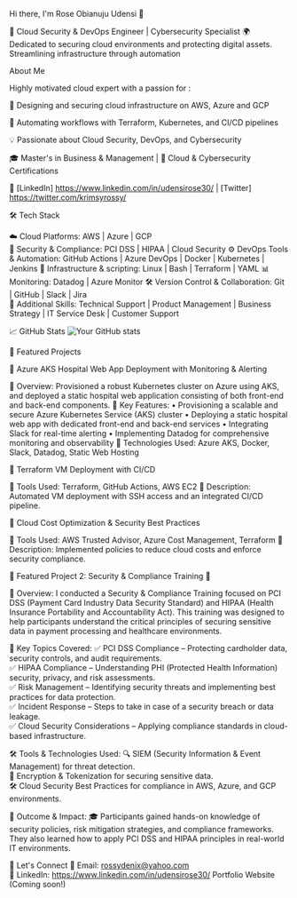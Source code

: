  Hi there, I'm Rose Obianuju Udensi 👋

 
 🚀 Cloud Security & DevOps Engineer | Cybersecurity Specialist 🌍 Dedicated to securing cloud environments and protecting digital assets. Streamlining infrastructure through automation

 About Me 

 
 Highly motivated cloud expert with a passion for :
 
🔹 Designing and securing cloud infrastructure on AWS, Azure and GCP

🔹 Automating workflows with Terraform, Kubernetes, and CI/CD pipelines

💡 Passionate about Cloud Security, DevOps, and Cybersecurity

🎓 Master's in Business & Management | 📜 Cloud & Cybersecurity Certifications  

🔗 [LinkedIn] https://www.linkedin.com/in/udensirose30/ | [Twitter] https://twitter.com/krimsyrossy/  

 🛠 Tech Stack

 
 ☁️ Cloud Platforms: AWS | Azure | GCP  
 🔐 Security & Compliance: PCI DSS | HIPAA | Cloud Security 
 ⚙️ DevOps Tools & Automation: GitHub Actions | Azure DevOps | Docker | Kubernetes | Jenkins
 💾 Infrastructure & scripting: Linux | Bash | Terraform | YAML
 📊 Monitoring: Datadog | Azure Monitor
 🛠 Version Control & Collaboration: Git | GitHub | Slack | Jira  
 🎨 Additional Skills: Technical Support | Product Management | Business Strategy | IT Service Desk | Customer Support 
 
 
 📈 GitHub Stats
![Your GitHub stats](https://github-readme-stats.vercel.app/api?username=Techie-Rosie&show_icons=true&theme=radical)
 

📂 Featured Projects


🚀 Azure AKS Hospital Web App Deployment with Monitoring & Alerting

🔹 Overview: Provisioned a robust Kubernetes cluster on Azure using AKS, and deployed a static hospital web application consisting of both front-end and back-end components.
🔹 Key Features:
    • Provisioning a scalable and secure Azure Kubernetes Service (AKS) cluster
    • Deploying a static hospital web app with dedicated front-end and back-end services
    • Integrating Slack for real-time alerting
    • Implementing Datadog for comprehensive monitoring and observability
🔹 Technologies Used: Azure AKS, Docker, Slack, Datadog, Static Web Hosting

📌 Terraform VM Deployment with CI/CD

🔹 Tools Used: Terraform, GitHub Actions, AWS EC2
🔹 Description: Automated VM deployment with SSH access and an integrated CI/CD pipeline.

🔐 Cloud Cost Optimization & Security Best Practices

🔹 Tools Used: AWS Trusted Advisor, Azure Cost Management, Terraform
🔹 Description: Implemented policies to reduce cloud costs and enforce security compliance.


📂 Featured Project 2: Security & Compliance Training 🔐  


📌 Overview: 
I conducted a Security & Compliance Training focused on PCI DSS (Payment Card Industry Data Security Standard) and HIPAA (Health Insurance Portability and Accountability Act). This training was designed to help participants understand the critical principles of securing sensitive data in payment processing and healthcare environments.  

🎯 Key Topics Covered:
✅ PCI DSS Compliance – Protecting cardholder data, security controls, and audit requirements.  
✅ HIPAA Compliance – Understanding PHI (Protected Health Information) security, privacy, and risk assessments.  
✅ Risk Management – Identifying security threats and implementing best practices for data protection.  
✅ Incident Response – Steps to take in case of a security breach or data leakage.  
✅ Cloud Security Considerations – Applying compliance standards in cloud-based infrastructure.  


🛠 Tools & Technologies Used:
🔍 SIEM (Security Information & Event Management) for threat detection.  
🔐 Encryption & Tokenization for securing sensitive data.  
🛠 Cloud Security Best Practices for compliance in AWS, Azure, and GCP environments.  


📜 Outcome & Impact:
🎓 Participants gained hands-on knowledge of security policies, risk mitigation strategies, and compliance frameworks. They also learned how to apply PCI DSS and HIPAA principles in real-world IT environments.  


💬 Let's Connect
📩 Email: rossydenix@yahoo.com  
💼 LinkedIn: https://www.linkedin.com/in/udensirose30/
Portfolio Website (Coming soon!)



